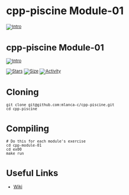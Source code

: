# cpp-piscine Module-01

 <small description of project>

[![Intro](https://img.shields.io/badge/Cursus-cpp_module_00-success?style=for-the-badge&logo=42)](https://github.com/mlanca-c/cpp-piscine)
# cpp-piscine Module-01

[![Intro](https://img.shields.io/badge/Cursus-cpp_module_01-success?style=for-the-badge&logo=42)](https://github.com/mlanca-c/cpp-piscine)
 
 [![Stars](https://img.shields.io/github/stars/mlanca-c/cpp-piscine?color=ffff00&label=Stars&logo=Stars&style=?style=flat)](https://github.com/mlanca-c/cpp-piscine)
 [![Size](https://img.shields.io/github/repo-size/mlanca-c/cpp-piscine?color=blue&label=Size&logo=Size&style=?style=flat)](https://github.com/mlanca-c/cpp-piscine)
 [![Activity](https://img.shields.io/github/last-commit/mlanca-c/cpp-piscine?color=red&label=Last%20Commit&style=flat)](https://github.com/mlanca-c/cpp-piscine)
 
# Cloning

 ```
 git clone git@github.com:mlanca-c/cpp-piscine.git
 cd cpp-piscine
 ```
 
# Compiling
 
 ```
 # Do this for each module's exercise
 cd cpp-module-01
 cd ex00
 make run
 ```

# Useful Links

 * [Wiki](https://github.com/mlanca-c/cpp-piscine/wiki/Module-01)
